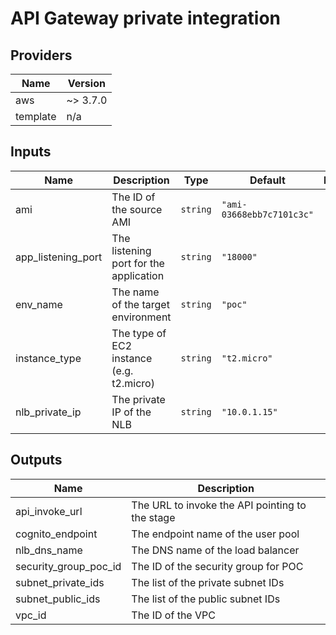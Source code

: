 # API Gateway private integration

<!-- BEGINNING OF PRE-COMMIT-TERRAFORM DOCS HOOK -->
## Providers

| Name | Version |
|------|---------|
| aws | ~> 3.7.0 |
| template | n/a |

## Inputs

| Name | Description | Type | Default | Required |
|------|-------------|------|---------|:-----:|
| ami | The ID of the source AMI | `string` | `"ami-03668ebb7c7101c3c"` | no |
| app\_listening\_port | The listening port for the application | `string` | `"18000"` | no |
| env\_name | The name of the target environment | `string` | `"poc"` | no |
| instance\_type | The type of EC2 instance (e.g. t2.micro) | `string` | `"t2.micro"` | no |
| nlb\_private\_ip | The private IP of the NLB | `string` | `"10.0.1.15"` | no |

## Outputs

| Name | Description |
|------|-------------|
| api\_invoke\_url | The URL to invoke the API pointing to the stage |
| cognito\_endpoint | The endpoint name of the user pool |
| nlb\_dns\_name | The DNS name of the load balancer |
| security\_group\_poc\_id | The ID of the security group for POC |
| subnet\_private\_ids | The list of the private subnet IDs |
| subnet\_public\_ids | The list of the public subnet IDs |
| vpc\_id | The ID of the VPC |

<!-- END OF PRE-COMMIT-TERRAFORM DOCS HOOK -->
